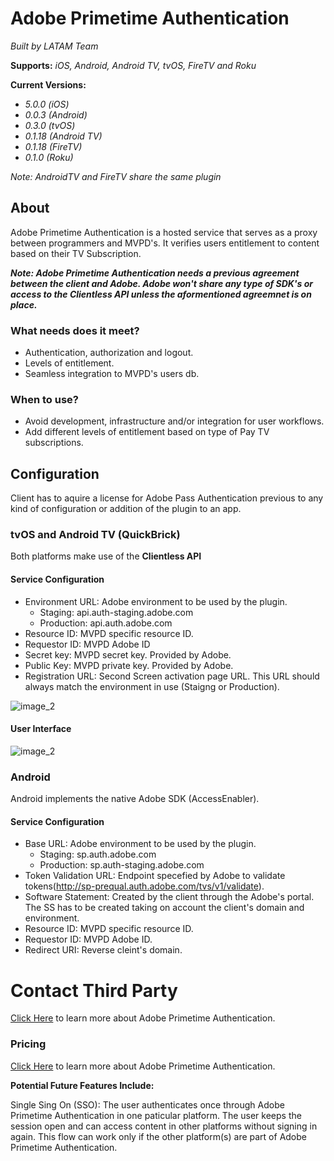 
# Adobe Primetime Authentication 

*Built by LATAM Team*

**Supports:** *iOS, Android, Android TV, tvOS, FireTV and Roku*

**Current Versions:**
- *5.0.0 (iOS)*
- *0.0.3 (Android)*
- *0.3.0 (tvOS)*
- *0.1.18 (Android TV)*
- *0.1.18 (FireTV)*
- *0.1.0 (Roku)*
 
*Note: AndroidTV and FireTV share the same plugin*

## About

Adobe Primetime Authentication is a hosted service that serves as a proxy between programmers and MVPD's. It verifies users entitlement to content based on their TV Subscription.

***Note: Adobe Primetime Authentication needs a previous agreement between the client and Adobe. Adobe won't share any type of SDK's or access to the Clientless API unless the aformentioned agreemnet is on place.***

### What needs does it meet?

- Authentication, authorization and logout.
- Levels of entitlement.
- Seamless integration to MVPD's users db.

### When to use?

- Avoid development, infrastructure and/or integration for user workflows.
- Add different levels of entitlement based on type of Pay TV subscriptions.



## Configuration

Client has to aquire a license for Adobe Pass Authentication previous to any kind of configuration or addition of the plugin to an app.

### tvOS and Android TV (QuickBrick)

Both platforms make use of the **Clientless API**

#### Service Configuration

- Environment URL: Adobe environment to be used by the plugin.
  - Staging: api.auth-staging.adobe.com
  - Production: api.auth.adobe.com
- Resource ID: MVPD specific resource ID.
- Requestor ID: MVPD Adobe ID
- Secret key: MVPD secret key. Provided by Adobe.
- Public Key: MVPD private key. Provided by Adobe.
- Registration URL: Second Screen activation page URL. This URL should always match the environment in use (Staigng or Production).

![image\_2][plugin_config]

#### User Interface


![image\_2][plugin_ui]

### Android

Android implements the native Adobe SDK (AccessEnabler).

#### Service Configuration

- Base URL: Adobe environment to be used by the plugin.
  - Staging: sp.auth.adobe.com
  - Production: sp.auth-staging.adobe.com
- Token Validation URL: Endpoint specefied by Adobe to validate tokens(http://sp-prequal.auth.adobe.com/tvs/v1/validate).
- Software Statement: Created by the client through the Adobe's portal. The SS has to be created taking on account the client's domain and environment. 
- Resource ID: MVPD specific resource ID.
- Requestor ID: MVPD Adobe ID.
- Redirect URI: Reverse cleint's domain.

# Contact Third Party
[Click Here](http://tve.helpdocsonline.com/home) to learn more about Adobe Primetime Authentication. 


### Pricing

[Click Here](https://www.adobe.com/request-consultation/experience-cloud.html) to learn more about Adobe Primetime Authentication. 


**Potential Future Features Include:**

Single Sing On (SSO): The user authenticates once through Adobe Primetime Authentication in one paticular platform. The user keeps the session open and can access content in other platforms without signing in again. This flow can work only if the other platform(s) are part of Adobe Primetime Authentication.


[plugin_config]: https://raw.githubusercontent.com/applicaster/latam-product-documentation/master/Adobe%20Updated/adobe_QB.png

[plugin_ui]: https://raw.githubusercontent.com/applicaster/latam-product-documentation/master/Adobe%20Updated/adobe_ui.png